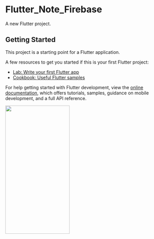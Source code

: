 # Flutter_Note_Firebase

A new Flutter project.

## Getting Started

This project is a starting point for a Flutter application.

A few resources to get you started if this is your first Flutter project:

- [Lab: Write your first Flutter app](https://docs.flutter.dev/get-started/codelab)
- [Cookbook: Useful Flutter samples](https://docs.flutter.dev/cookbook)

For help getting started with Flutter development, view the
[online documentation](https://docs.flutter.dev/), which offers tutorials,
samples, guidance on mobile development, and a full API reference.

<img src="[이미지주소.png](https://user-images.githubusercontent.com/116051442/227448698-3b5795a9-83d8-42c6-a34f-3a493963d85a.png)" width="200" height="400"/>

